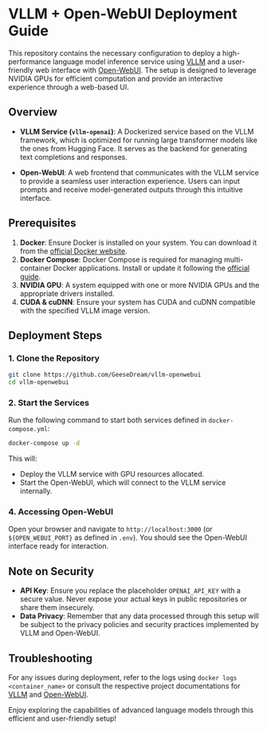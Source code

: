 # VLLM + Open-WebUI Deployment Guide

This repository contains the necessary configuration to deploy a high-performance language model inference service using [VLLM](https://github.com/vllm-project/vllm) and a user-friendly web interface with [Open-WebUI](https://github.com/open-webui/open-webui). The setup is designed to leverage NVIDIA GPUs for efficient computation and provide an interactive experience through a web-based UI.

## Overview

- **VLLM Service (`vllm-openai`)**: A Dockerized service based on the VLLM framework, which is optimized for running large transformer models like the ones from Hugging Face. It serves as the backend for generating text completions and responses.
  
- **Open-WebUI**: A web frontend that communicates with the VLLM service to provide a seamless user interaction experience. Users can input prompts and receive model-generated outputs through this intuitive interface.

## Prerequisites

1. **Docker**: Ensure Docker is installed on your system. You can download it from the [official Docker website](https://www.docker.com/get-started).
2. **Docker Compose**: Docker Compose is required for managing multi-container Docker applications. Install or update it following the [official guide](https://docs.docker.com/compose/install/).
3. **NVIDIA GPU**: A system equipped with one or more NVIDIA GPUs and the appropriate drivers installed.
4. **CUDA & cuDNN**: Ensure your system has CUDA and cuDNN compatible with the specified VLLM image version.

## Deployment Steps

### 1. Clone the Repository

```bash
git clone https://github.com/GeeseDream/vllm-openwebui
cd vllm-openwebui
```

### 2. Start the Services

Run the following command to start both services defined in `docker-compose.yml`:

```bash
docker-compose up -d
```

This will:
- Deploy the VLLM service with GPU resources allocated.
- Start the Open-WebUI, which will connect to the VLLM service internally.

### 4. Accessing Open-WebUI

Open your browser and navigate to `http://localhost:3000` (or `${OPEN_WEBUI_PORT}` as defined in `.env`). You should see the Open-WebUI interface ready for interaction.

## Note on Security

- **API Key**: Ensure you replace the placeholder `OPENAI_API_KEY` with a secure value. Never expose your actual keys in public repositories or share them insecurely.
- **Data Privacy**: Remember that any data processed through this setup will be subject to the privacy policies and security practices implemented by VLLM and Open-WebUI.

## Troubleshooting

For any issues during deployment, refer to the logs using `docker logs <container_name>` or consult the respective project documentations for [VLLM](https://github.com/vllm-project/vllm) and [Open-WebUI](https://github.com/open-webui/open-webui).

Enjoy exploring the capabilities of advanced language models through this efficient and user-friendly setup!